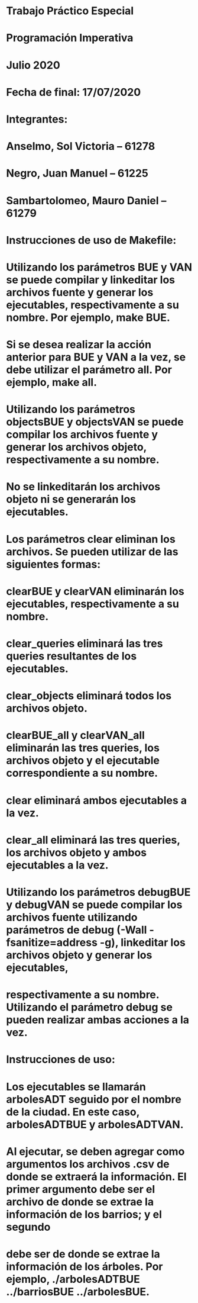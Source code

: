 # Trabajo Práctico Especial
# Programación Imperativa
# Julio 2020

# Fecha de final: 17/07/2020

# Integrantes:

# Anselmo, Sol Victoria – 61278
# Negro, Juan Manuel – 61225
# Sambartolomeo, Mauro Daniel – 61279

# Instrucciones de uso de Makefile:

# Utilizando los parámetros BUE y VAN se puede compilar y linkeditar los archivos fuente y generar los ejecutables, respectivamente a su nombre. Por ejemplo, make BUE.
# Si se desea realizar la acción anterior para BUE y VAN a la vez, se debe utilizar el parámetro all. Por ejemplo, make all.

# Utilizando los parámetros objectsBUE y objectsVAN se puede compilar los archivos fuente y generar los archivos objeto, respectivamente a su nombre. 
# No se linkeditarán los archivos objeto ni se generarán los ejecutables. 

# Los parámetros clear eliminan los archivos. Se pueden utilizar de las siguientes formas:
#   clearBUE y clearVAN eliminarán los ejecutables, respectivamente a su nombre.
#   clear_queries eliminará las tres queries resultantes de los ejecutables.
#   clear_objects eliminará todos los archivos objeto. 
#   clearBUE_all y clearVAN_all eliminarán las tres queries, los archivos objeto y el ejecutable correspondiente a su nombre. 
#   clear eliminará ambos ejecutables a la vez.
#   clear_all eliminará las tres queries, los archivos objeto y ambos ejecutables a la vez. 

# Utilizando los parámetros debugBUE y debugVAN se puede compilar los archivos fuente utilizando parámetros de debug (-Wall -fsanitize=address -g), linkeditar los archivos objeto y generar los ejecutables,
# respectivamente a su nombre. Utilizando el parámetro debug se pueden realizar ambas acciones a la vez.

# Instrucciones de uso:

# Los ejecutables se llamarán arbolesADT seguido por el nombre de la ciudad. En este caso, arbolesADTBUE y arbolesADTVAN. 

# Al ejecutar, se deben agregar como argumentos los archivos .csv de donde se extraerá la información. El primer argumento debe ser el archivo de donde se extrae la información de los barrios; y el segundo
# debe ser de donde se extrae la información de los árboles. Por ejemplo, ./arbolesADTBUE ../barriosBUE ../arbolesBUE.